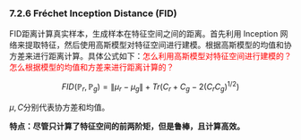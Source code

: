 

### 7.2.6 Fréchet Inception Distance (FID)

FID距离计算真实样本，生成样本在特征空间之间的距离。首先利用 Inception 网络来提取特征，然后使用高斯模型对特征空间进行建模。根据高斯模型的均值和协方差来进行距离计算。具体公式如下：<span style="color:red;">怎么利用高斯模型对特征空间进行建模的？怎么根据模型的均值和方差来进行距离计算的？</span>

$$
FID(\mathbb P_r,\mathbb P_g)=\lVert\mu_r-\mu_g\rVert+Tr(C_r+C_g-2(C_rC_g)^{1/2})
$$

$\mu,C​$ 分别代表协方差和均值。

**特点：尽管只计算了特征空间的前两阶矩，但是鲁棒，且计算高效。**
